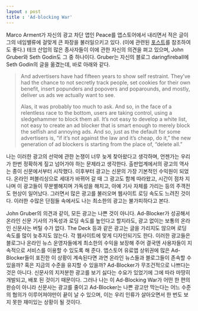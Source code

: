 ```yaml
---
layout : post
title : 'Ad-blocking War'
---
```


Marco Arment가 자신의 광고 차단 앱인 Peace를 앱스토어에서 내리면서 적은 글이 그의 네임밸류에 걸맞게 큰 파장을 불러일으키고 있다. (이에 관련된 <a href="http://krevony.github.io/Marco-Arment-Peace/">포스트</a>를 참조하여도 좋다.) 테크 산업의 많은 종사자들이 이에 관한 자신의 의견을 펴고 있으며, John Gruber와 Seth Godin도 그 중 하나이다. Gruber는 자신의 블로그 daringfireball에 Seth Godin의 글을 옮겼는데, 바로 아래와 같다.
<blockquote>And advertisers have had fifteen years to show self restraint. They’ve had the chance to not secretly track people, set cookies for their own benefit, insert popunders and popovers and poparounds, and mostly, deliver us ads we actually want to see.

Alas, it was probably too much to ask. And so, in the face of a relentless race to the bottom, users are taking control, using a sledgehammer to block them all. It’s not easy to develop a white list, not easy to create an ad blocker that is smart enough to merely block the selfish and annoying ads. And so, just as the default for some advertisers is, “if it’s not against the law and it’s cheap, do it,” the new generation of ad blockers is starting from the place of, “delete all.”</blockquote>
나는 이러한 광고의 선악에 관한 논쟁이 너무 늦게 찾아왔다고 생각하며, 언젠가는 우리가 한번 정확하게 짚고 넘어가야 하는 문제라고 생각한다. 출판업계에서의 광고의 역사는 종이 신문에서부터 시작했다. 이후부터 광고는 신문의 가장 기본적인 수익원이 되었다. 온라인 퍼블리싱으로 세대가 바뀌어 갈 때 그 광고도 함께 따라왔고, 시간이 점차 지나며 이 광고들이 무분별해지며 가독성을 해치고, 아예 기사 자체를 가리는 등의 주객전도 현상이 일어났다. 그러면서 많은 광고를 불러오며 웹사이트 로딩 속도도 느려진 것이다. 이러한 수많은 단점들 속에서도 나는 최소한의 광고는 불가피하다고 본다.

John Gruber의 의견과 같이, 모든 광고는 나쁜 것이 아니다. Ad-Blocker가 성공해서 온라인 신문 기사의 가독성과 로딩 속도를 높인다고 할지라도, 광고 없이는 보통의 온라인 신문사는 버틸 수가 없다. The Deck 등과 같은 광고는 글을 가리지도 않으며 로딩 속도를 많이 늦추지도 않는다. 각 웹사이트에 맞게 디자인되기도 한다. 이러한 광고들은 블로그나 온라인 뉴스 운영자들에게 최소한의 수익을 보장해 주어 결국엔 사용자들이 지속적으로 서비스를 이용할 수 있도록 해 준다. 앱스토어 유료앱 상위권에 많은 Ad-Blocker들이 포진한 이 상황이 계속된다면 과연 온라인 뉴스들과 블로그들이 존속할 수 있을까? 혹은 지금의 수준을 유지할 수 있을까? Ad-Blocker가 무조건적으로 나쁘다는 것은 아니다. 신문사의 지저분한 광고를 보기 싫다는 수요가 있었기에 그에 따라 마땅히 개발되고, 배포 된 것이기 때문이다. 그러나 나는 이 Ad-Blocking War가 어떤 한 편의 완승이 아니라 신문사는 광고를 줄이고 Ad-Blocker는 나쁜 광고만 막는다는 어느 수준의 협의가 이루어져야만이 끝이 날 수 있으며, 이는 우리 인류가 살아오면서 한 번도 보지 못한 재미있는 상황이 될 것이다.
